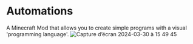 # Automations

A Minecraft Mod that allows you to create simple programs with a visual 'programming language'.
![Capture d’écran 2024-03-30 à 15 49 45](https://github.com/artus25200/Automations/assets/68189043/75e98316-8483-41a8-83bb-a5197a98df0d)
